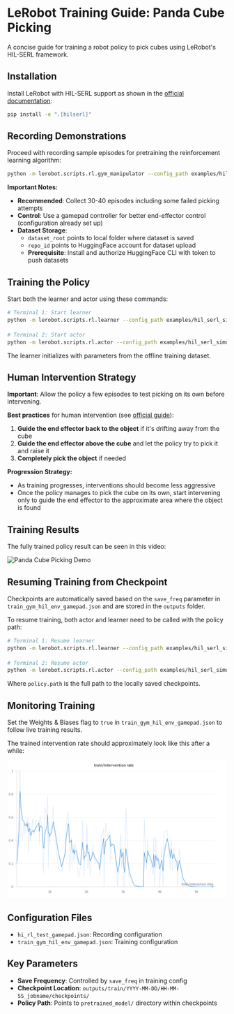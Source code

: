 # LeRobot Training Guide: Panda Cube Picking

A concise guide for training a robot policy to pick cubes using LeRobot's HIL-SERL framework.

## Installation

Install LeRobot with HIL-SERL support as shown in the [official documentation](https://huggingface.co/docs/lerobot/hilserl):

```bash
pip install -e ".[hilserl]"
```

## Recording Demonstrations

Proceed with recording sample episodes for pretraining the reinforcement learning algorithm:

```bash
python -m lerobot.scripts.rl.gym_manipulator --config_path examples/hil_serl_simulation_training/hi_rl_test_gamepad.json
```

**Important Notes:**
- **Recommended**: Collect 30-40 episodes including some failed picking attempts
- **Control**: Use a gamepad controller for better end-effector control (configuration already set up)
- **Dataset Storage**: 
  - `dataset_root` points to local folder where dataset is saved
  - `repo_id` points to HuggingFace account for dataset upload
  - **Prerequisite**: Install and authorize HuggingFace CLI with token to push datasets

## Training the Policy

Start both the learner and actor using these commands:

```bash
# Terminal 1: Start learner
python -m lerobot.scripts.rl.learner --config_path examples/hil_serl_simulation_training/train_gym_hil_env_gamepad.json

# Terminal 2: Start actor
python -m lerobot.scripts.rl.actor --config_path examples/hil_serl_simulation_training/train_gym_hil_env_gamepad.json
```

The learner initializes with parameters from the offline training dataset.

## Human Intervention Strategy

**Important**: Allow the policy a few episodes to test picking on its own before intervening.

**Best practices** for human intervention (see [official guide](https://huggingface.co/docs/lerobot/hilserl#guide-to-human-interventions)):

1. **Guide the end effector back to the object** if it's drifting away from the cube
2. **Guide the end effector above the cube** and let the policy try to pick it and raise it
3. **Completely pick the object** if needed

**Progression Strategy:**
- As training progresses, interventions should become less aggressive
- Once the policy manages to pick the cube on its own, start intervening only to guide the end effector to the approximate area where the object is found

## Training Results

The fully trained policy result can be seen in this video:

![Panda Cube Picking Demo](../../media/hil-serl-sim/panda-hil-serl.gif)

## Resuming Training from Checkpoint

Checkpoints are automatically saved based on the `save_freq` parameter in `train_gym_hil_env_gamepad.json` and are stored in the `outputs` folder.

To resume training, both actor and learner need to be called with the policy path:

```bash
# Terminal 1: Resume learner
python -m lerobot.scripts.rl.learner --config_path examples/hil_serl_simulation_training/train_gym_hil_env_gamepad.json --policy.path=examples/hil_serl_simulation_training/outputs/train/2025-08-05/13-45-02_default/checkpoints/0002000/pretrained_model

# Terminal 2: Resume actor
python -m lerobot.scripts.rl.actor --config_path examples/hil_serl_simulation_training/train_gym_hil_env_gamepad.json --policy.path=examples/hil_serl_simulation_training/outputs/train/2025-08-05/13-45-02_default/checkpoints/0002000/pretrained_model
```

Where `policy.path` is the full path to the locally saved checkpoints.

## Monitoring Training

Set the Weights & Biases flag to `true` in `train_gym_hil_env_gamepad.json` to follow live training results.

The trained intervention rate should approximately look like this after a while:

![Training Intervention Rate](../../media/hil-serl-sim/train_intervention_rate.png)

## Configuration Files

- `hi_rl_test_gamepad.json`: Recording configuration
- `train_gym_hil_env_gamepad.json`: Training configuration

## Key Parameters

- **Save Frequency**: Controlled by `save_freq` in training config
- **Checkpoint Location**: `outputs/train/YYYY-MM-DD/HH-MM-SS_jobname/checkpoints/`
- **Policy Path**: Points to `pretrained_model/` directory within checkpoints 